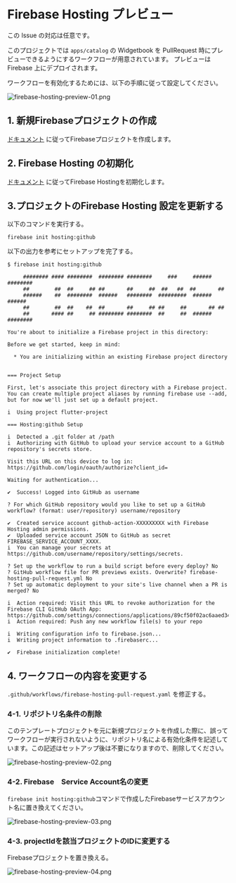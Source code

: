 # Firebase Hosting プレビュー

この Issue の対応は任意です。

このプロジェクトでは `apps/catalog` の Widgetbook を PullRequest 時にプレビューできるようにするワークフローが用意されています。
プレビューは Firebase 上にデプロイされます。

ワークフローを有効化するためには、以下の手順に従って設定してください。

![firebase-hosting-preview-01.png](/docs/images/firebase-hosting-preview-01.png)

## 1. 新規Firebaseプロジェクトの作成

[ドキュメント][1] に従ってFirebaseプロジェクトを作成します。

## 2. Firebase Hosting の初期化

[ドキュメント][2] に従ってFirebase Hostingを初期化します。

## 3.プロジェクトのFirebase Hosting 設定を更新する

以下のコマンドを実行する。

```shell
firebase init hosting:github
```

以下の出力を参考にセットアップを完了する。

```shell
$ firebase init hosting:github

     ######## #### ########  ######## ########     ###     ######  ########
     ##        ##  ##     ## ##       ##     ##  ##   ##  ##       ##
     ######    ##  ########  ######   ########  #########  ######  ######
     ##        ##  ##    ##  ##       ##     ## ##     ##       ## ##
     ##       #### ##     ## ######## ########  ##     ##  ######  ########

You're about to initialize a Firebase project in this directory:

Before we get started, keep in mind:

  * You are initializing within an existing Firebase project directory


=== Project Setup

First, let's associate this project directory with a Firebase project.
You can create multiple project aliases by running firebase use --add, 
but for now we'll just set up a default project.

i  Using project flutter-project

=== Hosting:github Setup

i  Detected a .git folder at /path
i  Authorizing with GitHub to upload your service account to a GitHub repository's secrets store.

Visit this URL on this device to log in:
https://github.com/login/oauth/authorize?client_id=

Waiting for authentication...

✔  Success! Logged into GitHub as username

? For which GitHub repository would you like to set up a GitHub workflow? (format: user/repository) username/repository

✔  Created service account github-action-XXXXXXXXX with Firebase Hosting admin permissions.
✔  Uploaded service account JSON to GitHub as secret FIREBASE_SERVICE_ACCOUNT_XXXX.
i  You can manage your secrets at https://github.com/username/repository/settings/secrets.

? Set up the workflow to run a build script before every deploy? No
? GitHub workflow file for PR previews exists. Overwrite? firebase-hosting-pull-request.yml No
? Set up automatic deployment to your site's live channel when a PR is merged? No

i  Action required: Visit this URL to revoke authorization for the Firebase CLI GitHub OAuth App:
https://github.com/settings/connections/applications/89cf50f02ac6aaed3484
i  Action required: Push any new workflow file(s) to your repo

i  Writing configuration info to firebase.json...
i  Writing project information to .firebaserc...

✔  Firebase initialization complete!
```

## 4. ワークフローの内容を変更する

`.github/workflows/firebase-hosting-pull-request.yaml` を修正する。

### 4-1. リポジトリ名条件の削除

このテンプレートプロジェクトを元に新規プロジェクトを作成した際に、誤ってワークフローが実行されないように、リポジトリ名による有効化条件を記述しています。この記述はセットアップ後は不要になりますので、削除してください。

![firebase-hosting-preview-02.png](/docs/images/firebase-hosting-preview-02.png)

### 4-2. Firebase　Service Account名の変更

`firebase init hosting:github`コマンドで作成したFirebaseサービスアカウント名に置き換えてください。

![firebase-hosting-preview-03.png](/docs/images/firebase-hosting-preview-03.png)

### 4-3. projectIdを該当プロジェクトのIDに変更する

Firebaseプロジェクトを置き換える。

![firebase-hosting-preview-04.png](/docs/images/firebase-hosting-preview-04.png)

<!-- Links -->

[1]: https://firebase.google.com/docs/web/setup

[2]: https://firebase.google.com/docs/hosting/quickstart
